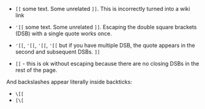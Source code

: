 * `[[` some text. Some unrelated `]]`. This is incorrectly turned into a wiki link
* `'[[` some text.  Some unrelated `]]`. Escaping the double square brackets (DSB) with a single quote works once.
* `'[[`, `'[[`, `'[[`, `'[[` but if you have multiple DSB, the quote appears in the second and subsequent DSBs. `]]`

* `[[` - this is ok without escaping because there are no closing DSBs in the rest of the page.

And backslashes appear literally inside backticks:

* `\[[`
* `[\[`

